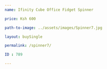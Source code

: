 ```yaml
---
name: Ifinity Cube Office Fidget Spinner

price: Ksh 600

path-to-image: ../assets/images/Spinner7.jpg

layout: buySingle

permalink: /spinner7/

ID : 789

---
```


